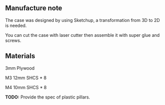 ## Manufacture note

The case was designed by using Sketchup, a transformation from 3D to 2D is needed.

You can cut the case with laser cutter then assemble it with super glue and screws.

## Materials

3mm Plywood

M3 12mm SHCS * 8

M4 10mm SHCS * 8

**TODO:**
Provide the spec of plastic pillars.
